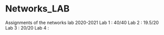 # Networks_LAB
Assignments of the networks lab 2020-2021
Lab 1 : 40/40
Lab 2 : 19.5/20
Lab 3 : 20/20
Lab 4 : 
